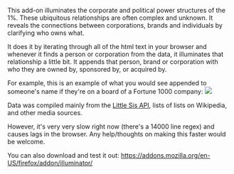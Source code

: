This add-on illuminates the corporate and political power structures of the 1%. These ubiquitous relationships are often complex and unknown. It reveals the connections between corporations, brands and individuals by clarifying who owns what.

It does it by iterating through all of the html text in your browser and whenever it finds a person or corporation from the data, it illuminates that relationship a little bit. It appends that person, brand or corporation with who they are owned by, sponsored by, or acquired by. 

For example, this is an example of what you would see appended to someone's name if they're on a board of a Fortune 1000 company:
![](https://pbs.twimg.com/media/Bm2RSfWCcAAk5Y7.png)

Data was compiled mainly from the <a href = "http://littlesis.org/home/dashboard">Little Sis API</a>, lists of lists on Wikipedia, and other media sources. 

However, it's very very slow right now (there's a 14000 line regex) and causes lags in the browser. Any help/thoughts on making this faster would be welcome.

You can also download and test it out:
https://addons.mozilla.org/en-US/firefox/addon/illuminator/

